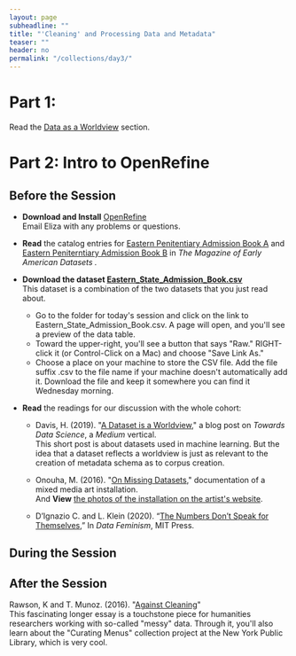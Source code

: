 ```yaml
---
layout: page
subheadline: ""
title: "'Cleaning' and Processing Data and Metadata"
teaser: ""
header: no
permalink: "/collections/day3/"
---
```

# Part 1:
Read the [Data as a Worldview](https://kam535.github.io/sturdy-broccoli/modules/day3/) section.

# Part 2: Intro to OpenRefine  

## Before the Session 

* **Download and Install** [OpenRefine](https://openrefine.org)  
Email Eliza with any problems or questions.  

* **Read** the catalog entries for [Eastern Penitentiary Admission Book A](https://repository.upenn.edu/mead/22/) and [Eastern Peniterntiary Admission Book B](https://repository.upenn.edu/mead/21/) in *The Magazine of Early American Datasets .*

* **Download the dataset [Eastern_State_Admission_Book.csv](https://github.com/kam535/sturdy-broccoli/blob/main/pages/June%2005/COLLX%3A%20Processing%20Tabular%20Data/Eastern_State_Admission_Book.csv)**  
This dataset is a combination of the two datasets that you just read about.
  * Go to the folder for today's session and click on the link to Eastern_State_Admission_Book.csv. A page will open, and you'll see a preview of the data table.  
  * Toward the upper-right, you'll see a button that says "Raw." RIGHT-click it (or Control-Click on a Mac) and choose "Save Link As."  
  * Choose a place on your machine to store the CSV file. Add the file suffix .csv to the file name if your machine doesn't automatically add it. Download the file and keep it somewhere you can find it Wednesday morning.

* **Read** the readings for our discussion with the whole cohort:

  * Davis, H. (2019). "[A Dataset is a Worldview](https://towardsdatascience.com/a-dataset-is-a-worldview-5328216dd44d)," a blog post on *Towards Data Science*, a *Medium* vertical.  
This short post is about datasets used in machine learning. But the idea that a dataset reflects a worldview is just as relevant to the creation of metadata schema as to corpus creation. 

  * Onouha, M. (2016). "[On Missing Datasets](https://github.com/MimiOnuoha/missing-datasets)," documentation of a mixed media art installation.  
And **View** [the photos of the installation on the artist's website](https://mimionuoha.com/the-library-of-missing-datasets).

  * D’Ignazio C. and L. Klein (2020). “[The Numbers Don’t Speak for Themselves](https://direct.mit.edu/books/book/4660/chapter/213291/The-Numbers-Don-t-Speak-for-Themselves),” In _Data Feminism_, MIT Press.

## During the Session  




## After the Session  

Rawson, K and T. Munoz. (2016). "[Against Cleaning](http://curatingmenus.org/articles/against-cleaning/)"  
This fascinating longer essay is a touchstone piece for humanities researchers working with so-called "messy" data. Through it, you'll also learn about the "Curating Menus" collection project at the New York Public Library, which is very cool.
